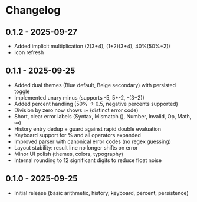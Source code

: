 # Changelog

## 0.1.2 - 2025-09-27
- Added implicit multiplication (2(3+4), (1+2)(3+4), 40%(50%+2))
- Icon refresh

## 0.1.1 - 2025-09-25
- Added dual themes (Blue default, Beige secondary) with persisted toggle
- Implemented unary minus (supports -5, 5*-2, -(3+2))
- Added percent handling (50% -> 0.5, negative percents supported)
- Division by zero now shows ∞ (distinct error code)
- Short, clear error labels (Syntax, Mismatch (), Number, Invalid, Op, Math, ∞)
- History entry dedup + guard against rapid double evaluation
- Keyboard support for % and all operators expanded
- Improved parser with canonical error codes (no regex guessing)
- Layout stability: result line no longer shifts on error
- Minor UI polish (themes, colors, typography)
- Internal rounding to 12 significant digits to reduce float noise

## 0.1.0 - 2025-09-25
- Initial release (basic arithmetic, history, keyboard, percent, persistence)